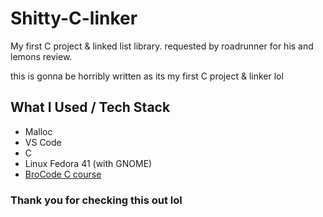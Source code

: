 # Shitty-C-linker
My first C project &amp; linked list library. requested by roadrunner for his and lemons review.

this is gonna be horribly written as its my first C project & linker lol

## What I Used / Tech Stack

- Malloc
- VS Code
- C
- Linux Fedora 41 (with GNOME)
- [BroCode C course](https://www.youtube.com/watch?v=87SH2Cn0s9A&t=10s)

### Thank you for checking this out lol
